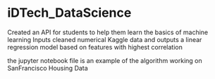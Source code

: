 # iDTech_DataScience

Created an API for students to help them learn the basics of machine learning
Inputs cleaned numerical Kaggle data and outputs a linear regression model based on features with highest correlation

the jupyter notebook file is an example of the algorithm working on SanFrancisco Housing Data